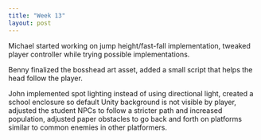 ```yaml
---
title: "Week 13"
layout: post
---
```


Michael started working on jump height/fast-fall implementation, tweaked player controller while trying possible implementations.

Benny finalized the bosshead art asset, added a small script that helps the head follow the player.

John implemented spot lighting instead of using directional light, created a school enclosure so default Unity background is not visible by player, adjusted the student NPCs to follow a stricter path and increased population, adjusted paper obstacles to go back and forth on platforms similar to common enemies in other platformers. 